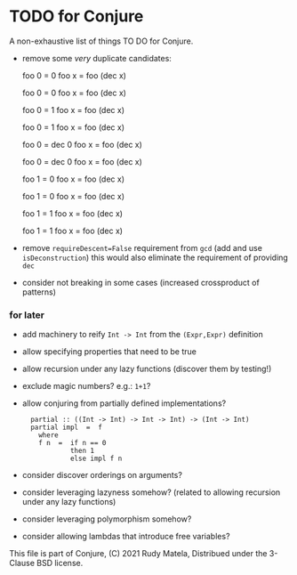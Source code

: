 TODO for Conjure
================

A non-exhaustive list of things TO DO for Conjure.

* remove some _very_ duplicate candidates:

	foo 0  =  0
	foo x  =  foo (dec x)

	foo 0  =  0
	foo x  =  foo (dec x)

	foo 0  =  1
	foo x  =  foo (dec x)

	foo 0  =  1
	foo x  =  foo (dec x)

	foo 0  =  dec 0
	foo x  =  foo (dec x)

	foo 0  =  dec 0
	foo x  =  foo (dec x)

	foo 1  =  0
	foo x  =  foo (dec x)

	foo 1  =  0
	foo x  =  foo (dec x)

	foo 1  =  1
	foo x  =  foo (dec x)

	foo 1  =  1
	foo x  =  foo (dec x)

* remove `requireDescent=False` requirement from `gcd`
  (add and use `isDeconstruction`)
  this would also eliminate the requirement of providing `dec`

* consider not breaking in some cases (increased crossproduct of patterns)


### for later

* add machinery to reify `Int -> Int` from the `(Expr,Expr)` definition

* allow specifying properties that need to be true

* allow recursion under any lazy functions (discover them by testing!)

* exclude magic numbers?  e.g.: `1+1`?

* allow conjuring from partially defined implementations?

        partial :: ((Int -> Int) -> Int -> Int) -> (Int -> Int)
        partial impl  =  f
          where
          f n  =  if n == 0
                  then 1
                  else impl f n

* consider discover orderings on arguments?

* consider leveraging lazyness somehow?
  (related to allowing recursion under any lazy functions)

* consider leveraging polymorphism somehow?

* consider allowing lambdas that introduce free variables?


This file is part of Conjure,
(C) 2021 Rudy Matela,
Distribued under the 3-Clause BSD license.

